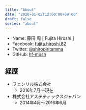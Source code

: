 ```yaml
---
title: "About"
date: "2020-01-02T12:00:00+09:00"
draft: false
series: "about"
---
```


* Name: 藤田 周 [ Fujita Hiroshi ]
* Facebook: [fujita.hiroshi.82](https://www.facebook.com/fujita.hiroshi.82)
* Twitter: [@shiropiritamma](https://twitter.com/shiropiritamma)
* GitHub: [hf-mush](https://github.com/hf-mush)

## 経歴

* フェンリル株式会社
  * 2016年7月〜現在
* 株式会社アステティックスジャパン
  * 2014年4月〜2016年6月